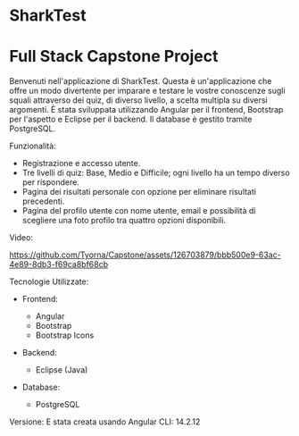 # SharkTest
# Full Stack Capstone Project
Benvenuti nell'applicazione di SharkTest. Questa è un'applicazione che offre un modo divertente per imparare e testare le vostre conoscenze sugli squali attraverso dei quiz, di diverso livello, a scelta multipla su diversi argomenti. È stata sviluppata utilizzando Angular per il frontend, Bootstrap per l'aspetto e Eclipse per il backend. Il database è gestito tramite PostgreSQL.

Funzionalità:
- Registrazione e accesso utente.
- Tre livelli di quiz: Base, Medio e Difficile; ogni livello ha un tempo diverso per rispondere.
- Pagina dei risultati personale con opzione per eliminare risultati precedenti.
- Pagina del profilo utente con nome utente, email e possibilità di scegliere una foto profilo tra quattro opzioni disponibili.

Video:


https://github.com/Tyorna/Capstone/assets/126703879/bbb500e9-63ac-4e89-8db3-f69ca8bf68cb


Tecnologie Utilizzate:
- Frontend:
  - Angular
  - Bootstrap
  - Bootstrap Icons

- Backend:
  - Eclipse (Java)

- Database:
  - PostgreSQL

Versione:
E stata creata usando Angular CLI: 14.2.12 

